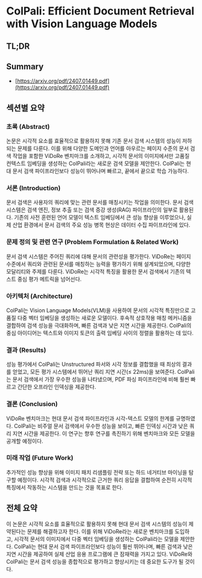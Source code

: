 # ColPali: Efficient Document Retrieval with Vision Language Models
## TL;DR
## Summary
- [https://arxiv.org/pdf/2407.01449.pdf](https://arxiv.org/pdf/2407.01449.pdf)

## 섹션별 요약

### 초록 (Abstract)
논문은 시각적 요소를 효율적으로 활용하지 못해 기존 문서 검색 시스템의 성능이 저하되는 문제를 다룬다. 이를 위해 다양한 도메인과 언어를 아우르는 페이지 수준의 문서 검색 작업을 포함한 ViDoRe 벤치마크를 소개하고, 시각적 문서의 이미지에서만 고품질 컨텍스트 임베딩을 생성하는 ColPali라는 새로운 검색 모델을 제안한다. ColPali는 현대 문서 검색 파이프라인보다 성능이 뛰어나며 빠르고, 끝에서 끝으로 학습 가능하다.

### 서론 (Introduction)
문서 검색은 사용자의 쿼리에 맞는 관련 문서를 매칭시키는 작업을 의미한다. 문서 검색 시스템은 검색 엔진, 정보 추출 또는 검색 증강 생성(RAG) 파이프라인의 일부로 활용된다. 기존의 사전 훈련된 언어 모델이 텍스트 임베딩에서 큰 성능 향상을 이루었으나, 실제 산업 환경에서 문서 검색의 주요 성능 병목 현상은 데이터 수집 파이프라인에 있다.

### 문제 정의 및 관련 연구 (Problem Formulation & Related Work)
문서 검색 시스템은 주어진 쿼리에 대해 문서의 관련성을 평가한다. ViDoRe는 페이지 수준에서 쿼리와 관련된 문서를 매칭하는 능력을 평가하기 위해 설계되었으며, 다양한 모달리티와 주제를 다룬다. ViDoRe는 시각적 특징을 활용한 문서 검색에서 기존의 텍스트 중심 평가 메트릭을 넘어선다.

### 아키텍처 (Architecture)
ColPali는 Vision Language Models(VLM)을 사용하여 문서의 시각적 특징만으로 고품질 다중 벡터 임베딩을 생성하는 새로운 모델이다. 후속적 상호작용 매칭 메커니즘을 결합하여 검색 성능을 극대화하며, 빠른 검색과 낮은 지연 시간을 제공한다. ColPali의 중심 아이디어는 텍스트와 이미지 토큰의 출력 임베딩 사이의 정렬을 활용하는 데 있다.

### 결과 (Results)
성능 평가에서 ColPali는 Unstructured 파서와 시각 정보를 결합했을 때 최상의 결과를 얻었고, 모든 평가 시스템에서 뛰어난 쿼리 지연 시간(≤ 22ms)을 보여준다. ColPali는 문서 검색에서 가장 우수한 성능을 나타냈으며, PDF 파싱 파이프라인에 비해 훨씬 빠르고 간단한 오프라인 인덱싱을 제공한다.

### 결론 (Conclusion)
ViDoRe 벤치마크는 현대 문서 검색 파이프라인과 시각-텍스트 모델의 한계를 규명하였다. ColPali는 비주얼 문서 검색에서 우수한 성능을 보이고, 빠른 인덱싱 시간과 낮은 쿼리 지연 시간을 제공한다. 이 연구는 향후 연구를 촉진하기 위해 벤치마크와 모든 모델을 공개할 예정이다.

### 미래 작업 (Future Work)
추가적인 성능 향상을 위해 이미지 패치 리샘플링 전략 또는 하드 네거티브 마이닝을 탐구할 예정이다. 시각적 검색과 시각적으로 근거한 쿼리 응답을 결합하여 순전히 시각적 특징에서 작동하는 시스템을 만드는 것을 목표로 한다.

## 전체 요약

이 논문은 시각적 요소를 효율적으로 활용하지 못해 현대 문서 검색 시스템의 성능이 제약된다는 문제를 해결하고자 한다. 이를 위해 ViDoRe라는 새로운 벤치마크를 도입하고, 시각적 문서의 이미지에서 다중 벡터 임베딩을 생성하는 ColPali라는 모델을 제안한다. ColPali는 현대 문서 검색 파이프라인보다 성능이 훨씬 뛰어나며, 빠른 검색과 낮은 지연 시간을 제공하여 실제 산업 응용 프로그램에 큰 잠재력을 가지고 있다. ViDoRe와 ColPali는 문서 검색 성능을 종합적으로 평가하고 향상시키는 데 중요한 도구가 될 것이다.